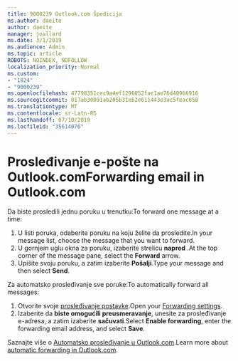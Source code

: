 ```yaml
---
title: 9000239 Outlook.com Špedicija
ms.author: daeite
author: daeite
manager: joallard
ms.date: 3/1/2019
ms.audience: Admin
ms.topic: article
ROBOTS: NOINDEX, NOFOLLOW
localization_priority: Normal
ms.custom:
- "1824"
- "9000239"
ms.openlocfilehash: 47798351cec9a4ef1296052fac1ae76d40966916
ms.sourcegitcommit: 017ab30091ab205b31e62e611443e3ac5feac658
ms.translationtype: MT
ms.contentlocale: sr-Latn-RS
ms.lasthandoff: 07/10/2019
ms.locfileid: "35614076"
---
```

# <a name="forwarding-email-in-outlookcom"></a><span data-ttu-id="9b3ee-102">Prosleđivanje e-pošte na Outlook.com</span><span class="sxs-lookup"><span data-stu-id="9b3ee-102">Forwarding email in Outlook.com</span></span>

<span data-ttu-id="9b3ee-103">Da biste prosledili jednu poruku u trenutku:</span><span class="sxs-lookup"><span data-stu-id="9b3ee-103">To forward one message at a time:</span></span>

1. <span data-ttu-id="9b3ee-104">U listi poruka, odaberite poruku na koju želite da prosledite.</span><span class="sxs-lookup"><span data-stu-id="9b3ee-104">In your message list, choose the message that you want to forward.</span></span>
2. <span data-ttu-id="9b3ee-105">U gornjem uglu okna za poruku, izaberite strelicu **napred** .</span><span class="sxs-lookup"><span data-stu-id="9b3ee-105">At the top corner of the message pane, select the **Forward** arrow.</span></span>
3. <span data-ttu-id="9b3ee-106">Upišite svoju poruku, a zatim izaberite **Pošalji**.</span><span class="sxs-lookup"><span data-stu-id="9b3ee-106">Type your message and then select **Send**.</span></span>

<span data-ttu-id="9b3ee-107">Za automatsko prosleđivanje sve poruke:</span><span class="sxs-lookup"><span data-stu-id="9b3ee-107">To automatically forward all messages:</span></span>

1. <span data-ttu-id="9b3ee-108">Otvorite svoje [prosleđivanje postavke](https://outlook.live.com/mail/options/mail/forwarding/forwardingOption).</span><span class="sxs-lookup"><span data-stu-id="9b3ee-108">Open your [Forwarding settings](https://outlook.live.com/mail/options/mail/forwarding/forwardingOption).</span></span>
2. <span data-ttu-id="9b3ee-109">Izaberite da **biste omogućili preusmeravanje**, unesite za prosleđivanje e-adresa, a zatim izaberite **sačuvati**.</span><span class="sxs-lookup"><span data-stu-id="9b3ee-109">Select **Enable forwarding**, enter the forwarding email address, and select **Save**.</span></span>

<span data-ttu-id="9b3ee-110">Saznajte više o [Automatsko prosleđivanje u Outlook.com](https://support.office.com/article/6246987c-6c8f-4144-b255-14fc07007dad?wt.mc_id=Office_Outlook_com_Alchemy).</span><span class="sxs-lookup"><span data-stu-id="9b3ee-110">Learn more about [automatic forwarding in Outlook.com](https://support.office.com/article/6246987c-6c8f-4144-b255-14fc07007dad?wt.mc_id=Office_Outlook_com_Alchemy).</span></span>